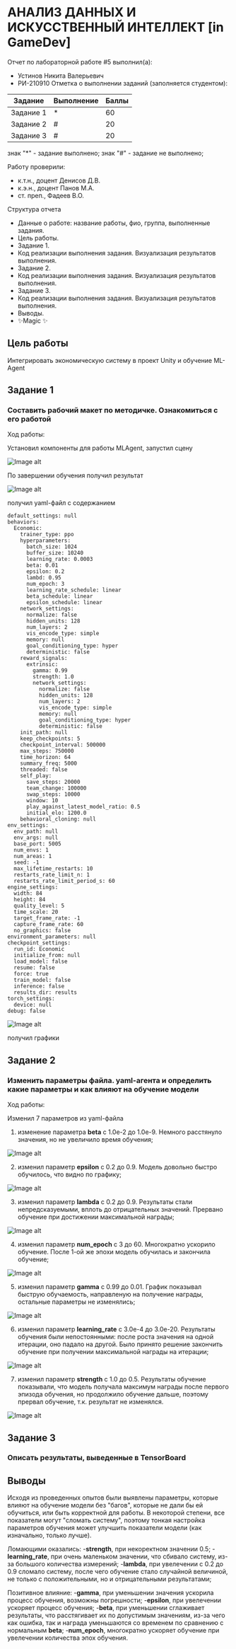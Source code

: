 # АНАЛИЗ ДАННЫХ И ИСКУССТВЕННЫЙ ИНТЕЛЛЕКТ [in GameDev]
Отчет по лабораторной работе #5 выполнил(а):
- Устинов Никита Валерьевич
- РИ-210910
Отметка о выполнении заданий (заполняется студентом):

| Задание | Выполнение | Баллы |
| ------ | ------ | ------ |
| Задание 1 | * | 60 |
| Задание 2 | # | 20 |
| Задание 3 | # | 20 |

знак "*" - задание выполнено; знак "#" - задание не выполнено;

Работу проверили:
- к.т.н., доцент Денисов Д.В.
- к.э.н., доцент Панов М.А.
- ст. преп., Фадеев В.О.

Структура отчета

- Данные о работе: название работы, фио, группа, выполненные задания.
- Цель работы.
- Задание 1.
- Код реализации выполнения задания. Визуализация результатов выполнения.
- Задание 2.
- Код реализации выполнения задания. Визуализация результатов выполнения.
- Задание 3.
- Код реализации выполнения задания. Визуализация результатов выполнения.
- Выводы.
- ✨Magic ✨

## Цель работы
Интегрировать экономическую систему в проект Unity и обучение ML-Agent

## Задание 1 
### Составить рабочий макет по методичке. Ознакомиться с его работой

Ход работы:

Установил компоненты для работы MLAgent, запустил сцену

![Image alt](https://github.com/GreatSherhebe1/UrFU_labaratory_Lab-5/raw/main/Лаба5_скрины/Laba5_1.png)

По завершении обучения получил результат

![Image alt](https://github.com/GreatSherhebe1/UrFU_labaratory_Lab-5/raw/main/Лаба5_скрины/Laba5_gif.gif)

получил yaml-файл с содержанием

```
default_settings: null
behaviors:
  Economic:
    trainer_type: ppo
    hyperparameters:
      batch_size: 1024
      buffer_size: 10240
      learning_rate: 0.0003
      beta: 0.01
      epsilon: 0.2
      lambd: 0.95
      num_epoch: 3
      learning_rate_schedule: linear
      beta_schedule: linear
      epsilon_schedule: linear
    network_settings:
      normalize: false
      hidden_units: 128
      num_layers: 2
      vis_encode_type: simple
      memory: null
      goal_conditioning_type: hyper
      deterministic: false
    reward_signals:
      extrinsic:
        gamma: 0.99
        strength: 1.0
        network_settings:
          normalize: false
          hidden_units: 128
          num_layers: 2
          vis_encode_type: simple
          memory: null
          goal_conditioning_type: hyper
          deterministic: false
    init_path: null
    keep_checkpoints: 5
    checkpoint_interval: 500000
    max_steps: 750000
    time_horizon: 64
    summary_freq: 5000
    threaded: false
    self_play:
      save_steps: 20000
      team_change: 100000
      swap_steps: 10000
      window: 10
      play_against_latest_model_ratio: 0.5
      initial_elo: 1200.0
    behavioral_cloning: null
env_settings:
  env_path: null
  env_args: null
  base_port: 5005
  num_envs: 1
  num_areas: 1
  seed: -1
  max_lifetime_restarts: 10
  restarts_rate_limit_n: 1
  restarts_rate_limit_period_s: 60
engine_settings:
  width: 84
  height: 84
  quality_level: 5
  time_scale: 20
  target_frame_rate: -1
  capture_frame_rate: 60
  no_graphics: false
environment_parameters: null
checkpoint_settings:
  run_id: Economic
  initialize_from: null
  load_model: false
  resume: false
  force: true
  train_model: false
  inference: false
  results_dir: results
torch_settings:
  device: null
debug: false
```

![Image alt](https://github.com/GreatSherhebe1/UrFU_labaratory_Lab-5/raw/main/Лаба5_скрины/laba5_2.png)

получил графики
## Задание 2
### Изменить параметры файла. yaml-агента и определить какие параметры и как влияют на обучение модели

Ход работы:

Изменил 7 параметров из yaml-файла

1) изменение параметра **beta** с 1.0e-2 до 1.0e-9. Немного расстянуло значения, но не увеличило время обучения;

![Image alt](https://github.com/GreatSherhebe1/UrFU_labaratory_Lab-5/raw/main/Лаба5_скрины/Laba5_beta.png)

2) изменил параметр **epsilon** с 0.2 до 0.9. Модель довольно быстро обучилось, что видно по графику;

![Image alt](https://github.com/GreatSherhebe1/UrFU_labaratory_Lab-5/raw/main/Лаба5_скрины/Laba5_epsilon.png)

3) изменил параметр **lambda** с 0.2 до 0.9. Результаты стали непредсказуемыми, вплоть до отрицательных значений. Прервано обучение при достижении максимальной награды;

![Image alt](https://github.com/GreatSherhebe1/UrFU_labaratory_Lab-5/raw/main/Лаба5_скрины/Laba5_lambda.png)

4) изменил параметр **num_epoch** с 3 до 60. Многократно ускорило обучение. После 1-ой же эпохи модель обучилась и закончила обучение;

![Image alt](https://github.com/GreatSherhebe1/UrFU_labaratory_Lab-5/raw/main/Лаба5_скрины/Laba5_num_epoch.png)

5) изменил параметр **gamma** с 0.99 до 0.01. График показывал быструю обучаемость, направленую на получение награды, остальные параметры не изменялись;

![Image alt](https://github.com/GreatSherhebe1/UrFU_labaratory_Lab-5/raw/main/Лаба5_скрины/Laba5_gamma.png)

6) изменил параметр **learning_rate** с 3.0e-4 до 3.0e-20. Результаты обучения были непостоянными: после роста значения на одной итерации, оно падало на другой. Было принято решение закончить обучение при получении максимальной награды на итерации;

![Image alt](https://github.com/GreatSherhebe1/UrFU_labaratory_Lab-5/raw/main/Лаба5_скрины/Laba5_learning_rate.png)

7) изменил параметр **strength** с 1.0 до 0.5. Результаты обучение показывали, что модель получала максимум награды после первого эпизода обучения, но продолжило обучение дальше, поэтому прервал обучение, т.к. результат не изменялся.

![Image alt](https://github.com/GreatSherhebe1/UrFU_labaratory_Lab-5/raw/main/Лаба5_скрины/Laba5_strength.png)

## Задание 3
### Описать результаты, выведенные в TensorBoard

## Выводы
Исходя из проведенных опытов были выявлены параметры, которые влияют на обучение модели без "багов", которые не дали бы ей обучиться, или быть корректной для работы. В некоторой степени, все показатели могут "сломать систему", поэтому тонкая настройка параметров обучения может улучшить показатели модели (как изначально, только лучше).

Ломающими оказались: 
-**strength**, при некоректном значении 0.5;
-**learning_rate**, при очень маленьком значении, что сбивало систему, из-за  большого количества измерений;
-**lambda**, при увелечении с 0.2 до 0.9 сломало систему, после чего обучение стало случайной величиной, не только с положительными, но и отрицательными результатами;

Позитивное влияние:
-**gamma**, при уменьшении значения ускорила процесс обучения, возможны погрешности;
-**epsilon**, при увелечении ускоряет процесс обучения;
-**beta**, при уменьшении сглаживает результаты, что расстягивает их по допустимым значениям, из-за чего как ошибка, так и награда уменьшаются со временем по сравнению с нормальным **beta**;
-**num_epoch**, многократно ускоряет обучение при увелечении количества эпох обучения.

